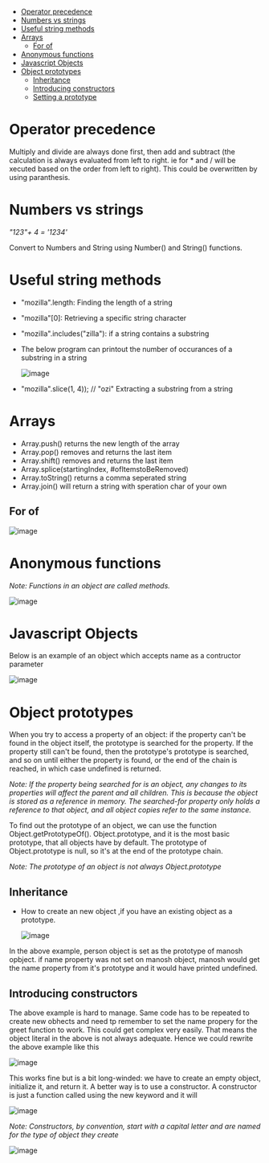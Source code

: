 - [Operator precedence](#operator-precedence)
- [Numbers vs strings](#numbers-vs-strings)
- [Useful string methods](#useful-string-methods)
- [Arrays](#arrays)
  - [For of](#for-of)
- [Anonymous functions](#anonymous-functions)
- [Javascript Objects](#javascript-objects)
- [Object prototypes](#object-prototypes)
  - [Inheritance](#inheritance)
  - [Introducing constructors](#introducing-constructors)
  - [Setting a prototype](#setting-a-prototype)

# Operator precedence

Multiply and divide are always done first, then add and subtract (the calculation is always evaluated from left to right. ie for * and / will be xecuted based on the order from left to right). This could be overwritten by using paranthesis.

# Numbers vs strings

_"123"+ 4 = '1234'_

Convert to Numbers and String using Number() and String() functions.

# Useful string methods

 - "mozilla".length: Finding the length of a string
 - "mozilla"[0]: Retrieving a specific string character
 - "mozilla".includes("zilla"): if a string contains a substring
 - The below program can printout the number of occurances of a substring in a string

    ![image](https://github.com/manojake/javascript-playground/assets/68778250/9a83ccbc-d208-4914-912c-34b9f5e6fbc0)

 - "mozilla".slice(1, 4)); // "ozi"  Extracting a substring from a string

# Arrays

- Array.push() returns the new length of the array
- Array.pop() removes and returns the last item
- Array.shift() removes and returns the last item
- Array.splice(startingIndex, #ofItemstoBeRemoved)
- Array.toString() returns a comma seperated string
- Array.join() will return a string with speration char of your own
## For of

![image](https://github.com/manojake/javascript-playground/assets/68778250/5c1064ed-d369-4a3d-8be0-16a2192f5546)

# Anonymous functions

_Note: Functions in an object are called methods._

![image](https://github.com/manojake/javascript-playground/assets/68778250/4c9170b3-e27a-478a-849a-cef60ac2099e)

# Javascript Objects

Below is an example of an object which accepts name as a contructor parameter

![image](https://github.com/manojake/javascript-playground/assets/68778250/4a0151ae-c069-49b5-8c45-f9f58163bf32)

# Object prototypes

When you try to access a property of an object: if the property can't be found in the object itself, the prototype is searched for the property. If the property still can't be found, then the prototype's prototype is searched, and so on until either the property is found, or the end of the chain is reached, in which case undefined is returned.

_Note: If the property being searched for is an object, any changes to its properties will affect the parent and all children. This is because the object is stored as a reference in memory. The searched-for property only holds a reference to that object, and all object copies refer to the same instance._

To find out the prototype of an object, we can use the function Object.getPrototypeOf(). Object.prototype, and it is the most basic prototype, that all objects have by default. The prototype of Object.prototype is null, so it's at the end of the prototype chain.

_Note: The prototype of an object is not always Object.prototype_

## Inheritance

- How to create an new object ,if you have an existing object as a prototype.

  ![image](https://github.com/manojake/javascript-playground/assets/68778250/fdf5de50-477e-4f00-8541-4ef9d87925da)

In the above example, person object is set as the prototype of manosh opbject. if name property was not set on manosh object, manosh would get the name property from it's prototype and it would have printed undefined.

## Introducing constructors

The above example is hard to manage. Same code has to be repeated to create new obhects and need tp remember to set the name propery for the greet function to work. This could get complex very easily. That means the object literal in the above is not always adequate. Hence we could rewrite the above example like this

![image](https://github.com/manojake/javascript-playground/assets/68778250/b272c4f4-bcf6-4342-9c86-2dc4c7366bd5)

This works fine but is a bit long-winded: we have to create an empty object, initialize it, and return it. A better way is to use a constructor. A constructor is just a function called using the new keyword
and it will 

![image](https://github.com/manojake/javascript-playground/assets/68778250/1e73c0a1-7a58-4e90-8917-166ec757793f)

_Note: Constructors, by convention, start with a capital letter and are named for the type of object they create_

![image](https://github.com/manojake/javascript-playground/assets/68778250/5f33a528-a5f0-4e5c-9a13-c0ffa4817ec3)
